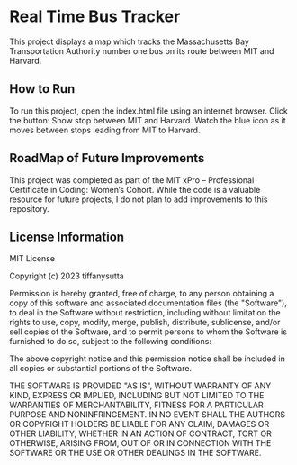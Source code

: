 # Real Time Bus Tracker
This project displays a map which tracks the Massachusetts Bay Transportation Authority number one bus on its route between MIT and Harvard.

## How to Run
To run this project, open the index.html file using an internet browser. Click the button: Show stop between MIT and Harvard. Watch the blue icon as it moves between stops leading from MIT to Harvard.

## RoadMap of Future Improvements
This project was completed as part of the MIT xPro – Professional Certificate in Coding: Women’s Cohort. While the code is a valuable resource for future projects, I do not plan to add improvements to this repository.

## License Information
MIT License

Copyright (c) 2023 tiffanysutta

Permission is hereby granted, free of charge, to any person obtaining a copy
of this software and associated documentation files (the "Software"), to deal
in the Software without restriction, including without limitation the rights
to use, copy, modify, merge, publish, distribute, sublicense, and/or sell
copies of the Software, and to permit persons to whom the Software is
furnished to do so, subject to the following conditions:

The above copyright notice and this permission notice shall be included in all
copies or substantial portions of the Software.

THE SOFTWARE IS PROVIDED "AS IS", WITHOUT WARRANTY OF ANY KIND, EXPRESS OR
IMPLIED, INCLUDING BUT NOT LIMITED TO THE WARRANTIES OF MERCHANTABILITY,
FITNESS FOR A PARTICULAR PURPOSE AND NONINFRINGEMENT. IN NO EVENT SHALL THE
AUTHORS OR COPYRIGHT HOLDERS BE LIABLE FOR ANY CLAIM, DAMAGES OR OTHER
LIABILITY, WHETHER IN AN ACTION OF CONTRACT, TORT OR OTHERWISE, ARISING FROM,
OUT OF OR IN CONNECTION WITH THE SOFTWARE OR THE USE OR OTHER DEALINGS IN THE
SOFTWARE.